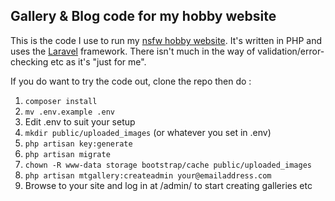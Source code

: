 ## Gallery & Blog code for my hobby website

This is the code I use to run my [nsfw hobby website](https://monkeytwizzle.com/).  It's written in PHP and uses
the [Laravel](http://laravel.com/) framework.  There isn't much in the way
of validation/error-checking etc as it's "just for me".

If you do want to try the code out, clone the repo then do :

1. `composer install`
2. `mv .env.example .env`
3. Edit .env to suit your setup
4. `mkdir public/uploaded_images` (or whatever you set in .env)
5. `php artisan key:generate`
6. `php artisan migrate`
7. `chown -R www-data storage bootstrap/cache public/uploaded_images`
8. `php artisan mtgallery:createadmin your@emailaddress.com`
9. Browse to your site and log in at /admin/ to start creating galleries etc

